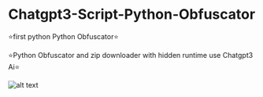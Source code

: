 # Chatgpt3-Script-Python-Obfuscator

⭐️first python Python Obfuscator⭐️

⭐️Python Obfuscator and zip downloader with hidden runtime use Chatgpt3 Ai⭐️
 
![alt text](https://blogs.chapman.edu/wp-content/uploads/sites/28/2023/01/chatgpt-image.jpg)
 
 
 
 
